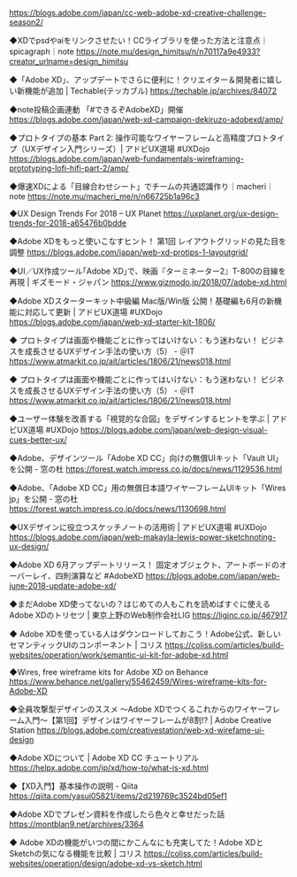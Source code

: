 



https://blogs.adobe.com/japan/cc-web-adobe-xd-creative-challenge-season2/



◆XDでpsdやaiをリンクさせたい！CCライブラリを使った方法と注意点｜spicagraph｜note
https://note.mu/design_himitsu/n/n70117a9e4933?creator_urlname=design_himitsu

◆「Adobe XD」、アップデートでさらに便利に！クリエイター＆開発者に嬉しい新機能が追加 | Techable(テッカブル)
https://techable.jp/archives/84072

◆note投稿企画連動 「#できるぞAdobeXD」開催 
https://blogs.adobe.com/japan/web-xd-campaign-dekiruzo-adobexd/amp/

◆プロトタイプの基本 Part 2: 操作可能なワイヤーフレームと高精度プロトタイプ（UXデザイン入門シリーズ）| アドビUX道場 #UXDojo
https://blogs.adobe.com/japan/web-fundamentals-wireframing-prototyping-lofi-hifi-part-2/amp/

◆爆速XDによる「目線合わせシート」でチームの共通認識作り｜macheri｜note
https://note.mu/macheri_me/n/n66725b1a96c3

◆UX Design Trends For 2018 – UX Planet
https://uxplanet.org/ux-design-trends-for-2018-a65476b0bdde

◆Adobe XDをもっと使いこなすヒント！ 第1回 レイアウトグリッドの見た目を調整
https://blogs.adobe.com/japan/web-xd-protips-1-layoutgrid/

◆UI／UX作成ツール｢Adobe XD｣で、映画『ターミネーター2』T-800の目線を再現 | ギズモード・ジャパン
https://www.gizmodo.jp/2018/07/adobe-xd.html

◆Adobe XDスターターキット中級編 Mac版/Win版 公開！基礎編も6月の新機能に対応して更新 | アドビUX道場 #UXDojo
https://blogs.adobe.com/japan/web-xd-starter-kit-1806/

◆ プロトタイプは画面や機能ごとに作ってはいけない：もう迷わない！ ビジネスを成長させるUXデザイン手法の使い方（5） - ＠IT
https://www.atmarkit.co.jp/ait/articles/1806/21/news018.html

◆ プロトタイプは画面や機能ごとに作ってはいけない：もう迷わない！ ビジネスを成長させるUXデザイン手法の使い方（5） - ＠IT
https://www.atmarkit.co.jp/ait/articles/1806/21/news018.html

◆ユーザー体験を改善する「視覚的な合図」をデザインするヒントを学ぶ | アドビUX道場 #UXDojo
https://blogs.adobe.com/japan/web-design-visual-cues-better-ux/

◆Adobe、デザインツール「Adobe XD CC」向けの無償UIキット「Vault UI」を公開 - 窓の杜
https://forest.watch.impress.co.jp/docs/news/1129536.html

◆Adobe、「Adobe XD CC」用の無償日本語ワイヤーフレームUIキット「Wires jp」を公開 - 窓の杜
https://forest.watch.impress.co.jp/docs/news/1130698.html

◆UXデザインに役立つスケッチノートの活用術 | アドビUX道場 #UXDojo
https://blogs.adobe.com/japan/web-makayla-lewis-power-sketchnoting-ux-design/

◆Adobe XD 6月アップデートリリース！ 固定オブジェクト、アートボードのオーバーレイ、四則演算など #AdobeXD
https://blogs.adobe.com/japan/web-june-2018-update-adobe-xd/

◆まだAdobe XD使ってないの？はじめての人もこれを読めばすぐに使えるAdobe XDのトリセツ | 東京上野のWeb制作会社LIG
https://liginc.co.jp/467917

◆  Adobe XDを使っている人はダウンロードしておこう！Adobe公式、新しいセマンティックUIのコンポーネント | コリス
https://coliss.com/articles/build-websites/operation/work/semantic-ui-kit-for-adobe-xd.html

◆Wires, free wireframe kits for Adobe XD on Behance
https://www.behance.net/gallery/55462459/Wires-wireframe-kits-for-Adobe-XD

◆全員攻撃型デザインのススメ 〜Adobe XDでつくるこれからのワイヤーフレーム入門〜【第1回】デザインはワイヤーフレームが8割!? | Adobe Creative Station
https://blogs.adobe.com/creativestation/web-xd-wirefame-ui-design

◆Adobe XDについて | Adobe XD CC チュートリアル
https://helpx.adobe.com/jp/xd/how-to/what-is-xd.html

◆【XD入門】基本操作の説明 - Qiita
https://qiita.com/yasui05821/items/2d219769c3524bd05ef1

◆Adobe XDでプレゼン資料を作成したら色々と幸せだった話
https://montblan9.net/archives/3364

◆  Adobe XDの機能がいつの間にかこんなにも充実してた！Adobe XDとSketchの気になる機能を比較 | コリス
https://coliss.com/articles/build-websites/operation/design/adobe-xd-vs-sketch.html























